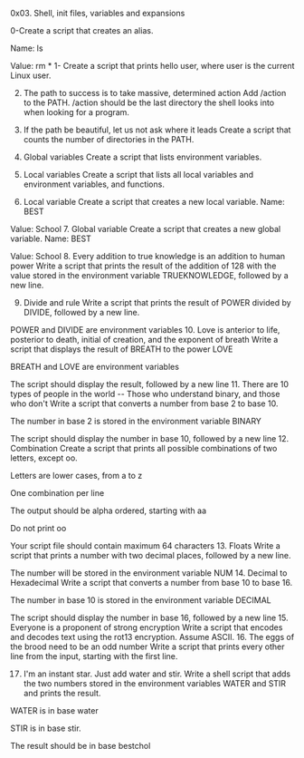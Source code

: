 0x03. Shell, init files, variables and expansions

0-Create a script that creates an alias.



Name: ls

Value: rm *
1- Create a script that prints hello user, where user is the current Linux user.

2. The path to success is to take massive, determined action
Add /action to the PATH. /action should be the last directory the shell looks into when looking for a program.

3. If the path be beautiful, let us not ask where it leads
Create a script that counts the number of directories in the PATH.
4. Global variables
Create a script that lists environment variables.
5. Local variables
Create a script that lists all local variables and environment variables, and functions.
6. Local variable
Create a script that creates a new local variable.
Name: BEST

Value: School
7. Global variable
Create a script that creates a new global variable.
Name: BEST

Value: School
8. Every addition to true knowledge is an addition to human power
Write a script that prints the result of the addition of 128 with the value stored in the environment variable TRUEKNOWLEDGE, followed by a new line.




9. Divide and rule
Write a script that prints the result of POWER divided by DIVIDE, followed by a new line.



POWER and DIVIDE are environment variables
10. Love is anterior to life, posterior to death, initial of creation, and the exponent of breath
Write a script that displays the result of BREATH to the power LOVE



BREATH and LOVE are environment variables

The script should display the result, followed by a new line
11. There are 10 types of people in the world -- Those who understand binary, and those who don't
Write a script that converts a number from base 2 to base 10.



The number in base 2 is stored in the environment variable BINARY

The script should display the number in base 10, followed by a new line
12. Combination
Create a script that prints all possible combinations of two letters, except oo.



Letters are lower cases, from a to z

One combination per line

The output should be alpha ordered, starting with aa

Do not print oo

Your script file should contain maximum 64 characters
13. Floats
Write a script that prints a number with two decimal places, followed by a new line.



The number will be stored in the environment variable NUM
14. Decimal to Hexadecimal
Write a script that converts a number from base 10 to base 16.



The number in base 10 is stored in the environment variable DECIMAL

The script should display the number in base 16, followed by a new line
15. Everyone is a proponent of strong encryption
Write a script that encodes and decodes text using the rot13 encryption. Assume ASCII.
16. The eggs of the brood need to be an odd number
Write a script that prints every other line from the input, starting with the first line.

17. I'm an instant star. Just add water and stir.
Write a shell script that adds the two numbers stored in the environment variables WATER and STIR and prints the result.



WATER is in base water

STIR is in base stir.

The result should be in base bestchol
